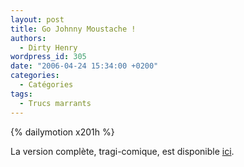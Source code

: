 ```yaml
---
layout: post
title: Go Johnny Moustache !
authors:
  - Dirty Henry
wordpress_id: 305
date: "2006-04-24 15:34:00 +0200"
categories:
  - Catégories
tags:
  - Trucs marrants
---
```


{% dailymotion x201h %}

La version complète, tragi-comique, est disponible [ici][1].

[1]: https://www.ina.fr/video/CPB8405185302/overdanse-video.html
